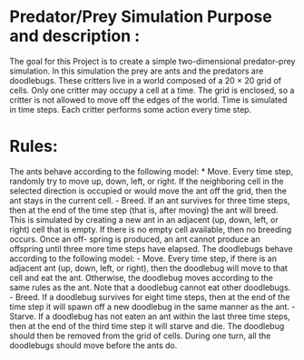 
# Predator/Prey Simulation Purpose and description :
  The goal for this Project is to create a simple two-dimensional predator-prey simulation. 
  In this simulation the prey are ants and the predators are doodlebugs.
  These critters live in a world composed of a 20 × 20 grid of cells.
  Only one critter may occupy a cell at a time. The grid is enclosed, so a critter is not allowed to move off the edges of the world. 
  Time is simulated in time steps. Each critter performs some action every time step.
  

# Rules:
  The ants behave according to the following model:
    * Move.  Every time step, randomly try to move up, down, left, or right. 
             If the neighboring cell in the selected direction is occupied or would move the ant off the grid, then the ant stays in the current cell.
    - Breed. If an ant survives for three time steps, then at the end of the time step (that is, after moving) the ant will breed. 
             This is simulated by creating a new ant in an adjacent (up, down, left, or right) cell that is empty. 
             If there is no empty cell available, then no breeding occurs.
             Once an off- spring is produced, an ant cannot produce an offspring until three more time steps have elapsed.
 The doodlebugs behave according to the following model:
    - Move. Every time step, if there is an adjacent ant (up, down, left, or right), then the doodlebug will move to that cell and eat the ant. 
            Otherwise, the doodlebug moves according to the same rules as the ant. Note that a doodlebug cannot eat other doodlebugs.
    - Breed. If a doodlebug survives for eight time steps, then at the end of the time step it will spawn off a new doodlebug in the same manner as the ant.
    - Starve. If a doodlebug has not eaten an ant within the last three time steps, then at the end of the third time step it will starve and die.
              The doodlebug should then be removed from the grid of cells.
During one turn, all the doodlebugs should move before the ants do.
